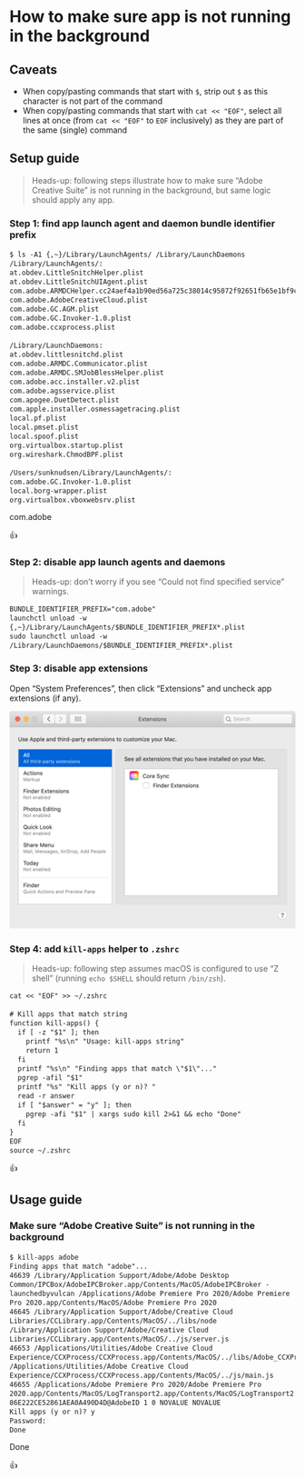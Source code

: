 <!--
Title: How to make sure app is not running in the background
Description: Learn how to how to make sure app is not running in the background.
Author: Sun Knudsen <https://github.com/sunknudsen>
Contributors: Sun Knudsen <https://github.com/sunknudsen>
Reviewers:
Publication date: 2021-01-04T15:53:29.749Z
Listed: true
-->

# How to make sure app is not running in the background

## Caveats

- When copy/pasting commands that start with `$`, strip out `$` as this character is not part of the command
- When copy/pasting commands that start with `cat << "EOF"`, select all lines at once (from `cat << "EOF"` to `EOF` inclusively) as they are part of the same (single) command

## Setup guide

> Heads-up: following steps illustrate how to make sure “Adobe Creative Suite” is not running in the background, but same logic should apply any app.

### Step 1: find app launch agent and daemon bundle identifier prefix

```console
$ ls -A1 {,~}/Library/LaunchAgents/ /Library/LaunchDaemons
/Library/LaunchAgents/:
at.obdev.LittleSnitchHelper.plist
at.obdev.LittleSnitchUIAgent.plist
com.adobe.ARMDCHelper.cc24aef4a1b90ed56a725c38014c95072f92651fb65e1bf9c8e43c37a23d420d.plist
com.adobe.AdobeCreativeCloud.plist
com.adobe.GC.AGM.plist
com.adobe.GC.Invoker-1.0.plist
com.adobe.ccxprocess.plist

/Library/LaunchDaemons:
at.obdev.littlesnitchd.plist
com.adobe.ARMDC.Communicator.plist
com.adobe.ARMDC.SMJobBlessHelper.plist
com.adobe.acc.installer.v2.plist
com.adobe.agsservice.plist
com.apogee.DuetDetect.plist
com.apple.installer.osmessagetracing.plist
local.pf.plist
local.pmset.plist
local.spoof.plist
org.virtualbox.startup.plist
org.wireshark.ChmodBPF.plist

/Users/sunknudsen/Library/LaunchAgents/:
com.adobe.GC.Invoker-1.0.plist
local.borg-wrapper.plist
org.virtualbox.vboxwebsrv.plist
```

com.adobe

👍

### Step 2: disable app launch agents and daemons

> Heads-up: don’t worry if you see “Could not find specified service” warnings.

```shell
BUNDLE_IDENTIFIER_PREFIX="com.adobe"
launchctl unload -w {,~}/Library/LaunchAgents/$BUNDLE_IDENTIFIER_PREFIX*.plist
sudo launchctl unload -w /Library/LaunchDaemons/$BUNDLE_IDENTIFIER_PREFIX*.plist
```

### Step 3: disable app extensions

Open “System Preferences”, then click “Extensions” and uncheck app extensions (if any).

![core-sync](./core-sync.png?shadow=1)

### Step 4: add `kill-apps` helper to `.zshrc`

> Heads-up: following step assumes macOS is configured to use “Z shell” (running `echo $SHELL` should return `/bin/zsh`).

```shell
cat << "EOF" >> ~/.zshrc

# Kill apps that match string
function kill-apps() {
  if [ -z "$1" ]; then
    printf "%s\n" "Usage: kill-apps string"
    return 1
  fi
  printf "%s\n" "Finding apps that match \"$1\"..."
  pgrep -afil "$1"
  printf "%s" "Kill apps (y or n)? "
  read -r answer
  if [ "$answer" = "y" ]; then
    pgrep -afi "$1" | xargs sudo kill 2>&1 && echo "Done"
  fi
}
EOF
source ~/.zshrc
```

👍

## Usage guide

### Make sure “Adobe Creative Suite” is not running in the background

```console
$ kill-apps adobe
Finding apps that match "adobe"...
46639 /Library/Application Support/Adobe/Adobe Desktop Common/IPCBox/AdobeIPCBroker.app/Contents/MacOS/AdobeIPCBroker -launchedbyvulcan /Applications/Adobe Premiere Pro 2020/Adobe Premiere Pro 2020.app/Contents/MacOS/Adobe Premiere Pro 2020
46645 /Library/Application Support/Adobe/Creative Cloud Libraries/CCLibrary.app/Contents/MacOS/../libs/node /Library/Application Support/Adobe/Creative Cloud Libraries/CCLibrary.app/Contents/MacOS/../js/server.js
46653 /Applications/Utilities/Adobe Creative Cloud Experience/CCXProcess/CCXProcess.app/Contents/MacOS/../libs/Adobe_CCXProcess.node /Applications/Utilities/Adobe Creative Cloud Experience/CCXProcess/CCXProcess.app/Contents/MacOS/../js/main.js
46655 /Applications/Adobe Premiere Pro 2020/Adobe Premiere Pro 2020.app/Contents/MacOS/LogTransport2.app/Contents/MacOS/LogTransport2 86E222CE52861AEA0A490D4D@AdobeID 1 0 NOVALUE NOVALUE
Kill apps (y or n)? y
Password:
Done
```

Done

👍

